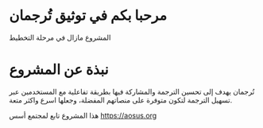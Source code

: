 # مرحبا بكم في توثيق تُرجمان

المشروع مازال في مرحلة التخطيط

# نبذة عن المشروع

تُرجمان يهدف إلى تحسين الترجمة والمشاركة فيها بطريقة تفاعلية مع المستخدمين عبر تسهيل الترجمة لتكون متوفرة على منصاتهم المفضلة، وجعلها اسرع واكثر متعة.

هذا المشروع تابع لمجتمع أسس https://aosus.org 

